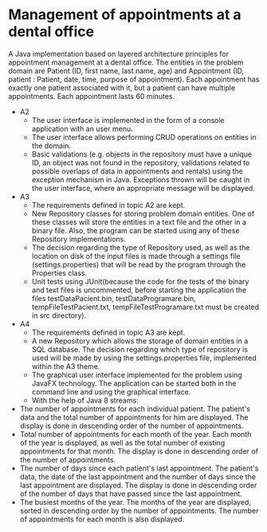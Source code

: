 # Management of appointments at a dental office
A Java implementation based on layered architecture principles for appointment management at a dental office. The entities in the problem domain are Patient (ID, first name, last name, age) and Appointment (ID, patient : Patient, date, time, purpose of appointment). Each appointment has exactly one patient associated with it, but a patient can have multiple appointments. Each appointment lasts 60 minutes.
- A2
     -  The user interface is implemented in the form of a console application with an user menu.
     -  The user interface allows performing CRUD operations on entities in the domain.
     -  Basic validations (e.g. objects in the repository must have a unique ID, an object was not found in the repository, validations related to possible overlaps of data in appointments and rentals) using the exception mechanism in Java. Exceptions thrown will be caught in the user interface, where an appropriate message will be displayed.
- A3
    - The requirements defined in topic A2 are kept.
    - New Repository classes for storing problem domain entities. One of these classes will store the entities in a text file and the other in a binary file. Also, the program can be started using any of these Repository implementations.
   -  The decision regarding the type of Repository used, as well as the location on disk of the input files is made through a settings file (settings.properties) that will be read by the program through the Properties class.
   - Unit tests using JUnit(because the code for the tests of the binary and text files is uncommented, before starting the application the files testDataPacient.bin, testDataProgramare.bin, tempFileTestPacient.txt, tempFileTestProgramare.txt must be created in src directory).
- A4
  - The requirements defined in topic A3 are kept.
  - A new Repository which allows the storage of domain entities in a SQL database. The decision regarding which type of repository is used will be made by using the settings.properties file, implemented within the A3 theme.
  - The graphical user interface implemented for the problem using JavaFX technology. The application can be started both in the command line and using the graphical interface.
  - With the help of Java 8 streams:
- The number of appointments for each individual patient. The patient's data and the total number of appointments for him are displayed. The display is done in descending order of the number of appointments.
- Total number of appointments for each month of the year. Each month of the year is displayed, as well as the total number of existing appointments for that month. The display is done in descending order of the number of appointments.
- The number of days since each patient's last appointment. The patient's data, the date of the last appointment and the number of days since the last appointment are displayed. The display is done in descending order of the number of days that have passed since the last appointment.
- The busiest months of the year. The months of the year are displayed, sorted in descending order by the number of appointments. The number of appointments for each month is also displayed.
